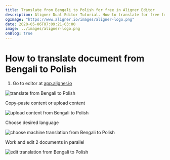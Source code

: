```yaml
---
title: Translate from Bengali to Polish for free in Aligner Editor
description: Aligner Dual Editor Tutorial. How to translate for free from Bengali to Polish. Aligner is multilingual document management platform. 
ogImage: "https://www.aligner.io/images/aligner-logo.png"
date: 2020-05-06T07:09:21+03:00
image: ../images/aligner-logo.png
onBlog: true
---
```


# How to translate document from Bengali to Polish

1. Go to editor at [app.aligner.io](https://app.aligner.io "Aligner App web page")

![translate from Bengali to Polish](../aligner-blank-editor.png "translate from Bengali to Polish")

Copy-paste content or upload content

![upload content from Bengali to Polish](../aligner-uploaded-document.png "upload content from Bengali to Polish")

Choose desired language

![choose machine translation from Bengali to Polish](../aligner-language-dropdown.png "choose machine translation from Bengali to Polish")

Work and edit 2 documents in parallel

![edit translation from Bengali to Polish](../aligner-double-sitded-editor.png "edit translation from Bengali to Polish")

